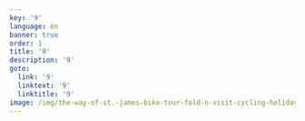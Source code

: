 ```yaml
---
key: '9'
language: en
banner: true
order: 1
title: '9'
description: '9'
goto:
  link: '9'
  linktext: '9'
  linktitle: '9'
image: /img/the-way-of-st.-james-bike-tour-fold-n-visit-cycling-holidays-4291.jpg
---
```


